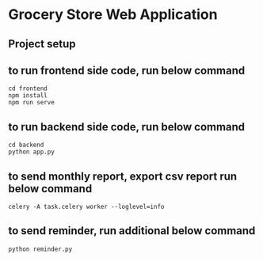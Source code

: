 # Grocery Store Web Application

## Project setup
## to run frontend side code, run below command
```
cd frontend
npm install
npm run serve
```
## to run backend side code, run below command
```
cd backend
python app.py

```
## to send monthly report, export csv report run below command
```
celery -A task.celery worker --loglevel=info
```

## to send reminder, run additional below command
```
python reminder.py

```
